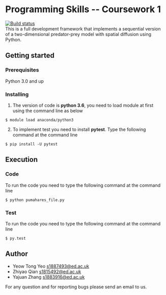 # Programming Skills -- Coursework 1
[![Build status](https://travis-ci.org/RileyZhang1029/travislab.svg?master)](https://travis-ci.org/RileyZhang1029) <br>
This is a full development framework that implements a sequential version of a two-dimensional predator-prey model with spatial diffusion using Python. <br> 
## Getting started
### Prerequisites
Python 3.0 and up 
### Installing
1. The version of code is **python 3.6**, you need to load module at first using the command line as below 
```
$ module load anaconda/python3
```

2. To implement test you need to install **pytest**. Type the following command at the command line
```		
$ pip install -U pytest
```
## Execution
### Code
To run the code you need to type the following command at the command line
```
$ python pumahares_file.py
```
### Test
To run the code you need to type the following command at the command line
```
$ py.test
```
## Author
* Yeow Tong Yeo s1887493@ed.ac.uk <br>
* Zhiyao Qian s1815492@ed.ac.uk <br>
* Yajuan Zhang s1883916@ed.ac.uk <br>

For any question and for reporting bugs please send an email to us. <br>
